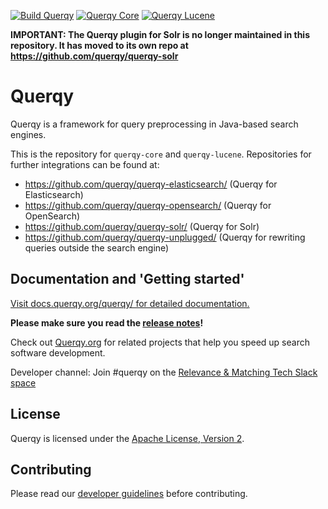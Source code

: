 

[![Build Querqy](https://github.com/querqy/querqy/actions/workflows/ci.yml/badge.svg)](https://github.com/querqy/querqy/actions/workflows/ci.yml)
[![Querqy Core](https://img.shields.io/maven-central/v/org.querqy/querqy-core.svg?label=Querqy%20core%20(Maven%20Central))](https://repo1.maven.org/maven2/org/querqy/querqy-core/)
[![Querqy Lucene](https://img.shields.io/maven-central/v/org.querqy/querqy-lucene.svg?label=Querqy%20Lucene%20(Maven%20Central))](https://repo1.maven.org/maven2/org/querqy/querqy-lucene/)

**IMPORTANT: The Querqy plugin for Solr is no longer maintained in this repository. It has moved to its own repo at https://github.com/querqy/querqy-solr** 

# Querqy

Querqy is a framework for query preprocessing in Java-based search engines.

This is the repository for `querqy-core` and `querqy-lucene`. Repositories 
for further integrations can be found at:

* https://github.com/querqy/querqy-elasticsearch/ (Querqy for Elasticsearch)
* https://github.com/querqy/querqy-opensearch/ (Querqy for OpenSearch)
* https://github.com/querqy/querqy-solr/ (Querqy for Solr)
* https://github.com/querqy/querqy-unplugged/ (Querqy for rewriting queries outside the search engine)


## Documentation and 'Getting started'

[Visit docs.querqy.org/querqy/ for detailed documentation.](https://docs.querqy.org/querqy/index.html) 

**Please make sure you read the [release notes](https://docs.querqy.org/querqy/release-notes.html)!** 

Check out [Querqy.org](https://querqy.org) for related projects that help you speed up search software development.

Developer channel: Join #querqy on the [Relevance & Matching Tech Slack space](https://relevancy.slack.com)

## License

Querqy is licensed under the [Apache License, Version 2](http://www.apache.org/licenses/LICENSE-2.0.html).

## Contributing

Please read our [developer guidelines](contributing.md) before contributing.




